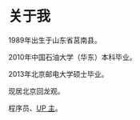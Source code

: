 # 关于我 

1989年出生于山东省莒南县。

2010年中国石油大学（华东）本科毕业。

2013年北京邮电大学硕士毕业。

现居北京回龙观。

程序员、[UP 主](https://space.bilibili.com/220951871)。
